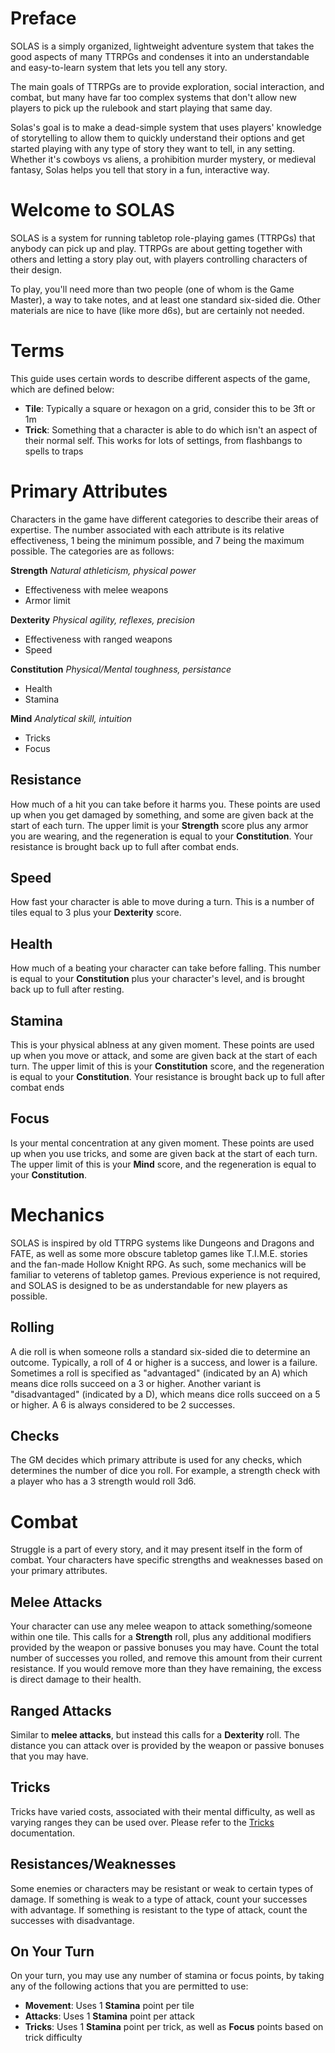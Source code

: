 # Preface
SOLAS is a simply organized, lightweight adventure system that takes the good aspects of many TTRPGs and condenses it into an understandable and easy-to-learn system that lets you tell any story.

The main goals of TTRPGs are to provide exploration, social interaction, and combat, but many have far too complex systems that don't allow new players to pick up the rulebook and start playing that same day.

Solas's goal is to make a dead-simple system that uses players' knowledge of storytelling to allow them to quickly understand their options and get started playing with any type of story they want to tell, in any setting. Whether it's cowboys vs aliens, a prohibition murder mystery, or medieval fantasy, Solas helps you tell that story in a fun, interactive way.

# Welcome to SOLAS
SOLAS is a system for running tabletop role-playing games (TTRPGs) that anybody can pick up and play. TTRPGs are about getting together with others and letting a story play out, with players controlling characters of their design.

To play, you'll need more than two people (one of whom is the Game Master), a way to take notes, and at least one standard six-sided die. Other materials are nice to have (like more d6s), but are certainly not needed.

# Terms
This guide uses certain words to describe different aspects of the game, which are defined below:
- **Tile**: Typically a square or hexagon on a grid, consider this to be 3ft or 1m
- **Trick**: Something that a character is able to do which isn't an aspect of their normal self. This works for lots of settings, from flashbangs to spells to traps

# Primary Attributes
Characters in the game have different categories to describe their areas of expertise. The number associated with each attribute is its relative effectiveness, 1 being the minimum possible, and 7 being the maximum possible. The categories are as follows:

**Strength** *Natural athleticism, physical power*
- Effectiveness with melee weapons
- Armor limit

**Dexterity** *Physical agility, reflexes, precision*
- Effectiveness with ranged weapons
- Speed

**Constitution** *Physical/Mental toughness, persistance*
- Health
- Stamina

**Mind** *Analytical skill, intuition*
- Tricks
- Focus

## Resistance
How much of a hit you can take before it harms you. These points are used up when you get damaged by something, and some are given back at the start of each turn. The upper limit is your **Strength** score plus any armor you are wearing, and the regeneration is equal to your **Constitution**. Your resistance is brought back up to full after combat ends.

## Speed
How fast your character is able to move during a turn. This is a number of tiles equal to 3 plus your **Dexterity** score.

## Health
How much of a beating your character can take before falling. This number is equal to your **Constitution** plus your character's level, and is brought back up to full after resting.

## Stamina
This is your physical ablness at any given moment. These points are used up when you move or attack, and some are given back at the start of each turn. The upper limit of this is your **Constitution** score, and the regeneration is equal to your **Constitution**. Your resistance is brought back up to full after combat ends

## Focus
Is your mental concentration at any given moment. These points are used up when you use tricks, and some are given back at the start of each turn. The upper limit of this is your **Mind** score, and the regeneration is equal to your **Constitution**.

# Mechanics
SOLAS is inspired by old TTRPG systems like Dungeons and Dragons and FATE, as well as some more obscure tabletop games like T.I.M.E. stories and the fan-made Hollow Knight RPG. As such, some mechanics will be familiar to veterens of tabletop games. Previous experience is not required, and SOLAS is designed to be as understandable for new players as possible.

## Rolling
A die roll is when someone rolls a standard six-sided die to determine an outcome. Typically, a roll of 4 or higher is a success, and lower is a failure. Sometimes a roll is specified as "advantaged" (indicated by an A) which means dice rolls succeed on a 3 or higher. Another variant is "disadvantaged" (indicated by a D), which means dice rolls succeed on a 5 or higher. A 6 is always considered to be 2 successes.

## Checks
The GM decides which primary attribute is used for any checks, which determines the number of dice you roll. For example, a strength check with a player who has a 3 strength would roll 3d6.

# Combat
Struggle is a part of every story, and it may present itself in the form of combat. Your characters have specific strengths and weaknesses based on your primary attributes.

## Melee Attacks
Your character can use any melee weapon to attack something/someone within one tile. This calls for a **Strength** roll, plus any additional modifiers provided by the weapon or passive bonuses you may have. Count the total number of successes you rolled, and remove this amount from their current resistance. If you would remove more than they have remaining, the excess is direct damage to their health.

## Ranged Attacks
Similar to **melee attacks**, but instead this calls for a **Dexterity** roll. The distance you can attack over is provided by the weapon or passive bonuses that you may have.

## Tricks
Tricks have varied costs, associated with their mental difficulty, as well as varying ranges they can be used over. Please refer to the [Tricks](Tricks.md) documentation.

## Resistances/Weaknesses
Some enemies or characters may be resistant or weak to certain types of damage. If something is weak to a type of attack, count your successes with advantage. If something is resistant to the type of attack, count the successes with disadvantage.

## On Your Turn
On your turn, you may use any number of stamina or focus points, by taking any of the following actions that you are permitted to use:
- **Movement**: Uses 1 **Stamina** point per tile
- **Attacks**: Uses 1 **Stamina** point per attack
- **Tricks**: Uses 1 **Stamina** point per trick, as well as **Focus** points based on trick difficulty 